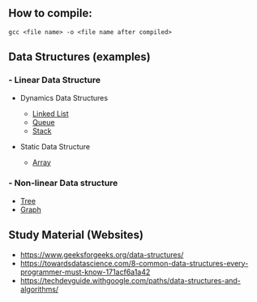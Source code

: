 ## How to compile:

    gcc <file name> -o <file name after compiled>

## Data Structures (examples)

### - Linear Data Structure
  - Dynamics Data Structures
    - [Linked List](/linkedList/)
    - [Queue](/queue/)
    - [Stack](/stack/)

  - Static Data Structure
    - [Array](/array)

### - Non-linear Data structure
  - [Tree](/tree)
  - [Graph](/graph/graph.c)

## Study Material (Websites)

- https://www.geeksforgeeks.org/data-structures/ 
- https://towardsdatascience.com/8-common-data-structures-every-programmer-must-know-171acf6a1a42
- https://techdevguide.withgoogle.com/paths/data-structures-and-algorithms/

